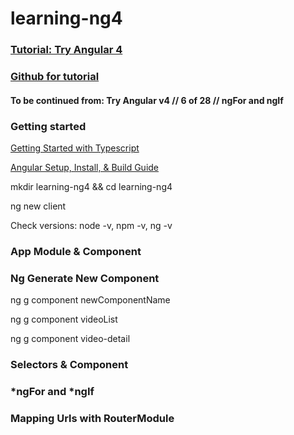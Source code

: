 # learning-ng4

### [Tutorial: Try Angular 4](https://www.youtube.com/playlist?list=PLEsfXFp6DpzQThMU768hTZInWUqfoyTEW)
### [Github for tutorial](https://github.com/codingforentrepreneurs/Try-Angular-v4)

#### To be continued from: Try Angular v4 // 6 of 28 // ngFor and ngIf

### Getting started
[Getting Started with Typescript](http://kirr.co/w0bcpk)

[Angular Setup, Install, & Build Guide](https://kirr.co/ne8vf9)

mkdir learning-ng4 && cd learning-ng4

ng new client

Check versions: node -v, npm -v, ng -v

### App Module & Component
### Ng Generate New Component
ng g component newComponentName

ng g component videoList

ng g component video-detail

### Selectors & Component
### *ngFor and *ngIf
### Mapping Urls with RouterModule

